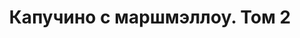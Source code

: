 ---
draft: false
slug: kapuchino-s-marshmellou-tom-2-b250538d
title: Капучино с маршмэллоу. Том 2
type: books
params:
  book_title: Капучино с маршмэллоу. Том 2
  tags:
    - graphic novels & comics
    - lgbtq-plus
    - queer
    - romance
    - russia
  cover: https://covers.openlibrary.org/b/id/14587298-L.jpg
  editions count: '2'
  isbn: '9786010692992'
  openlibrary_link: https://openlibrary.org/works/OL37892846W/%D0%9A%D0%B0%D0%BF%D1%83%D1%87%D0%B8%D0%BD%D0%BE_%D1%81_%D0%BC%D0%B0%D1%80%D1%88%D0%BC%D1%8D%D0%BB%D0%BB%D0%BE%D1%83._%D0%A2%D0%BE%D0%BC_2
  authors:
    - Woorie
  where_to_get:
    - store: "Steklo Press"
      link: http://steklo.press/4
      date: "2024-10-31"
  publication_year: '2022'
  publishers:
    - Popcorn books
    - Steklo Press
  page_count: '338'
  short_book_description: Во втором томе графического романа «Капучино с маршмэллоу» Рэю и его друзьям предстоит не только сдать выпускные экзамены, но и определиться, кем они хотят стать в будущем…
  russian_translation_status: exists
  series: Капучино с маршмэллоу
  languages:
    - Русский
  book_description: Во втором томе графического романа «Капучино с маршмэллоу» Рэю и его друзьям предстоит не только сдать выпускные экзамены, но и определиться, кем они хотят стать в будущем. Вас ждет еще больше историй из жизни очаровательной группы закадычных друзей, сдобренной ароматом свежесваренного капучино с маршмэллоу.
  russian_audioversion: false
---